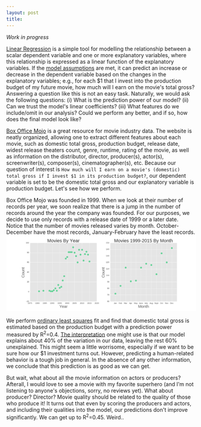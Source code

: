 ```yaml
---
layout: post
title: 
---
```


*Work in progress*

[Linear Regression](https://en.wikipedia.org/wiki/Linear_regression) is a simple tool for modelling the relationship 
between a scalar dependent variable and one or more explanatory variables, where this relationship is expressed as
a linear function of the explanatory variables. 
If the [model assumptions](http://www.statisticssolutions.com/assumptions-of-multiple-linear-regression/)
are met, it can predict an increase or decrease in the dependent variable based on the changes in the explanatory variables; e.g., for each $1 that I invest into the production budget of my future movie, how much will I earn on the movie's total gross? 
Answering a question like this is not an easy task. Naturally, we would ask the following questions: (i) What is the prediction power of our model? 
(ii) Can we trust the model's linear coefficients?
(iii) What features do we include/omit in our analysis? Could we perform any better, and if so, how does the final model look like?

[Box Office Mojo](http://www.boxofficemojo.com/)
is a great resource for movie industry data. The website is neatly organized, allowing one to extract different features about each movie, such as domestic total gross, production budget, release date, widest release theaters count, genre, runtime, rating of the movie, as well as information on the distributor, director, producer(s), actor(s), screenwriter(s), composer(s), cinematographer(s), etc. 
Because our question of interest is ``How much will I earn on a movie's (domestic) total gross if I invest $1 in its production budget?``, our dependent variable is set to be the domestic total gross and our explanatory variable is
production budget.
Let's see how we perform.

Box Office Mojo was founded in 1999. When we look at their number of records per year, we soon realize that there is a jump in the number of records around the year the company was founded. For our purposes, we decide to use only records with a release date of 1999 or a later date. Notice that the number of movies released varies by month. 
October-December have the most records, January-February have the least records.
![Box Office Mojo Records](/images/BoxOfficeMojo/actorproducer_count_vs_year+month.png)

We perform [ordinary least squares](https://en.wikipedia.org/wiki/Ordinary_least_squares) fit
and find that domestic total gross is estimated based on the production budget with a prediction power measured by 
R<sup>2</sup>=0.4.
[The interpretation](http://blog.minitab.com/blog/adventures-in-statistics/regression-analysis-how-do-i-interpret-r-squared-and-assess-the-goodness-of-fit) 
one might use is that our model explains about 40% of the variation in our data, leaving the rest 60% unexplained.
This might seem a little worrisome, especially if we want to be sure how our $1 investment turns out.
However, predicting a human-related behavior is a tough job in general. In the absence of any other information, we conclude that this prediction is as good as we can get.

But wait, what about all the movie information on actors or producers? Afterall, I would love to see a movie with my favorite superhero (and I'm not listening to anyone's objections, sorry, no reviews yet). What about producer? Director? Movie quality should be related to the quality of those who produce it! 
It turns out that even by scoring the producers and actors, and including their qualities into the model, our predictions don't improve significantly. We can get up to R<sup>2</sup>=0.45. Weird..












